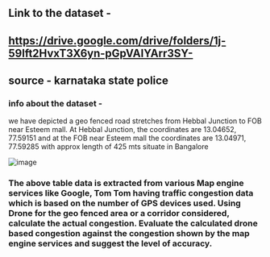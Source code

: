 ## Link to the dataset - 
## https://drive.google.com/drive/folders/1j-59lft2HvxT3X6yn-pGpVAIYArr3SY-

## source - karnataka state police

### info about the dataset - 
we have depicted a geo fenced road stretches from Hebbal Junction to FOB near Esteem mall. At Hebbal Junction, the coordinates are 13.04652, 77.59151 and at the FOB near Esteem mall the coordinates are 13.04971, 77.59285 with approx length of 425 mts situate in Bangalore 

![image](https://github.com/aditya0929/drone-footage-analysis-/assets/127277877/e6d6f0d8-e4fc-4b23-b852-dd62c54bed61)

### The above table data is extracted from various Map engine services like Google, Tom Tom having traffic congestion data which is based on the number of GPS devices used. Using Drone for the geo fenced area or a corridor considered, calculate the actual congestion. Evaluate the calculated drone based congestion against the congestion shown by the map engine services and suggest the level of accuracy.
